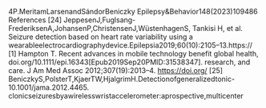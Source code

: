 4P.MeritamLarsenandSándorBeniczky Epilepsy&Behavior148(2023)109486
References [24] JeppesenJ,Fuglsang-FrederiksenA,JohansenP,ChristensenJ,WüstenhagenS,
Tankisi H, et al. Seizure detection based on heart rate variability using a
wearableelectrocardiographydevice.Epilepsia2019;60(10):2105–13.https://
[1] Hampton T. Recent advances in mobile technology benefit global health,
doi.org/10.1111/epi.16343[Epub2019Sep20PMID:31538347].
research, and care. J Am Med Assoc 2012;307(19):2013–4. https://doi.org/
[25] BeniczkyS,PolsterT,KjaerTW,HjalgrimH.Detectionofgeneralizedtonic-
10.1001/jama.2012.4465.
clonicseizuresbyawirelesswristaccelerometer:aprospective,multicenter